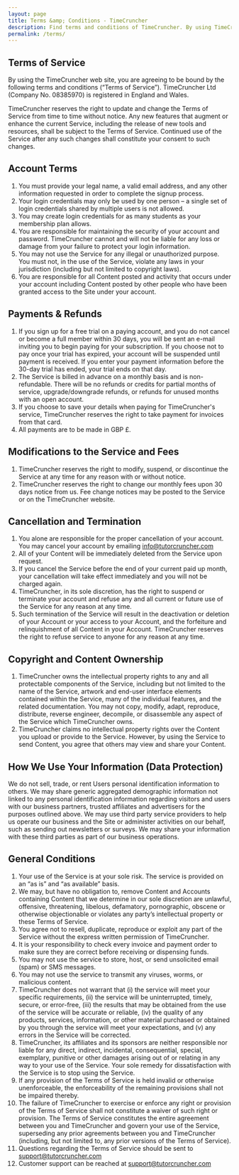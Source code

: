 ```yaml
---
layout: page
title: Terms &amp; Conditions - TimeCruncher
description: Find terms and conditions of TimeCruncher. By using TimeCruncher, you agree to these terms of use.
permalink: /terms/
---
```


## Terms of Service

By using the TimeCruncher web site, you are agreeing to be bound by the following terms and conditions (“Terms of Service”).
TimeCruncher Ltd (Company No. 08385970) is registered in England and Wales.

TimeCruncher reserves the right to update and change the Terms of Service from time to time without notice.
Any new features that augment or enhance the current Service, including the release of new tools and resources, 
shall be subject to the Terms of Service. Continued use of the Service after any such changes shall constitute your consent to such changes.

## Account Terms

1. You must provide your legal name, a valid email address, and any other information requested in order to complete the signup process.
1. Your login credentials may only be used by one person – a single set of login credentials shared by multiple users is not allowed.
1. You may create login credentials for as many students as your membership plan allows.
1. You are responsible for maintaining the security of your account and password. TimeCruncher cannot and will not be liable for any loss or damage from your failure to protect your login information.
1. You may not use the Service for any illegal or unauthorized purpose. You must not, in the use of the Service, violate any laws in your jurisdiction (including but not limited to copyright laws).
1. You are responsible for all Content posted and activity that occurs under your account including Content posted by other people who have been granted access to the Site under your account.

## Payments &amp; Refunds

1. If you sign up for a free trial on a paying account, and you do not cancel or become a full member within 30 days, you will be sent an e-mail inviting you to begin paying for your subscription. If you choose not to pay once your trial has expired, your account will be suspended until payment is received. If you enter your payment information before the 30-day trial has ended, your trial ends on that day.
1. The Service is billed in advance on a monthly basis and is non-refundable. There will be no refunds or credits for partial months of service, upgrade/downgrade refunds, or refunds for unused months with an open account.
1. If you choose to save your details when paying for TimeCruncher's service, TimeCruncher reserves the right to take payment for invoices from that card.
1. All payments are to be made in GBP £.

## Modifications to the Service and Fees

1. TimeCruncher reserves the right to modify, suspend, or discontinue the Service at any time for any reason with or without notice.
2. TimeCruncher reserves the right to change our monthly fees upon 30 days notice from us. Fee change notices may be posted to the Service or on the TimeCruncher website.

## Cancellation and Termination

1. You alone are responsible for the proper cancellation of your account. You may cancel your account by emailing info@tutorcruncher.com
1. All of your Content will be immediately deleted from the Service upon request.
1. If you cancel the Service before the end of your current paid up month, your cancellation will take effect immediately and you will not be charged again.
1. TimeCruncher, in its sole discretion, has the right to suspend or terminate your account and refuse any and all current or future use of the Service for any reason at any time.
1. Such termination of the Service will result in the deactivation or deletion of your Account or your access to your Account, and the forfeiture and relinquishment of all Content in your Account. TimeCruncher reserves the right to refuse service to anyone for any reason at any time.

## Copyright and Content Ownership

1. TimeCruncher owns the intellectual property rights to any and all protectable components of the Service, including but not limited to the name of the Service, artwork and end-user interface elements contained within the Service, many of the individual features, and the related documentation. You may not copy, modify, adapt, reproduce, distribute, reverse engineer, decompile, or disassemble any aspect of the Service which TimeCruncher owns.
1. TimeCruncher claims no intellectual property rights over the Content you upload or provide to the Service. However, by using the Service to send Content, you agree that others may view and share your Content.


## How We Use Your Information (Data Protection)

We do not sell, trade, or rent Users personal identification information to others. We may share generic aggregated demographic information not linked to any personal identification information regarding visitors and users with our business partners, trusted affiliates and advertisers for the purposes outlined above. We may use third party service providers to help us operate our business and the Site or administer activities on our behalf, such as sending out newsletters or surveys. We may share your information with these third parties as part of our business operations.

## General Conditions

1. Your use of the Service is at your sole risk. The service is provided on an “as is” and “as available” basis.
1. We may, but have no obligation to, remove Content and Accounts containing Content that we determine in our sole discretion are unlawful, offensive, threatening, libelous, defamatory, pornographic, obscene or otherwise objectionable or violates any party’s intellectual property or these Terms of Service.
1. You agree not to resell, duplicate, reproduce or exploit any part of the Service without the express written permission of TimeCruncher.
1. It is your responsibility to check every invoice and payment order to make sure they are correct before receiving or dispensing funds.
1. You may not use the service to store, host, or send unsolicited email (spam) or SMS messages.
1. You may not use the service to transmit any viruses, worms, or malicious content.
1. TimeCruncher does not warrant that (i) the service will meet your specific requirements, (ii) the service will be uninterrupted, timely, secure, or error-free, (iii) the results that may be obtained from the use of the service will be accurate or reliable, (iv) the quality of any products, services, information, or other material purchased or obtained by you through the service will meet your expectations, and (v) any errors in the Service will be corrected.
1. TimeCruncher, its affiliates and its sponsors are neither responsible nor liable for any direct, indirect, incidental, consequential, special, exemplary, punitive or other damages arising out of or relating in any way to your use of the Service. Your sole remedy for dissatisfaction with the Service is to stop using the Service.
1. If any provision of the Terms of Service is held invalid or otherwise unenforceable, the enforceability of the remaining provisions shall not be impaired thereby.
1. The failure of TimeCruncher to exercise or enforce any right or provision of the Terms of Service shall not constitute a waiver of such right or provision. The Terms of Service constitutes the entire agreement between you and TimeCruncher and govern your use of the Service, superseding any prior agreements between you and TimeCruncher (including, but not limited to, any prior versions of the Terms of Service).
1. Questions regarding the Terms of Service should be sent to support@tutorcruncher.com
1. Customer support can be reached at support@tutorcruncher.com
